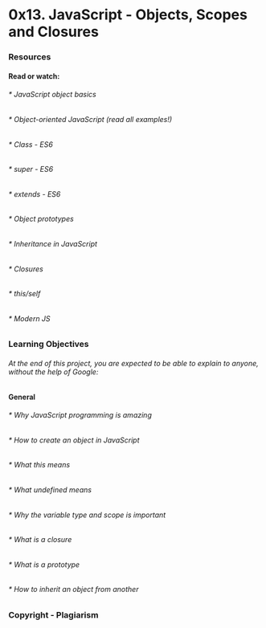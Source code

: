 # 0x13. JavaScript - Objects, Scopes and Closures

### Resources
#### Read or watch:

###### * JavaScript object basics
###### * Object-oriented JavaScript (read all examples!)
###### * Class - ES6
###### * super - ES6
###### * extends - ES6
###### * Object prototypes
###### * Inheritance in JavaScript
###### * Closures
###### * this/self
###### * Modern JS

### Learning Objectives
###### At the end of this project, you are expected to be able to explain to anyone, without the help of Google:

#### General
###### * Why JavaScript programming is amazing
###### * How to create an object in JavaScript
###### * What this means
###### * What undefined means
###### * Why the variable type and scope is important
###### * What is a closure
###### * What is a prototype
###### * How to inherit an object from another

### Copyright - Plagiarism
